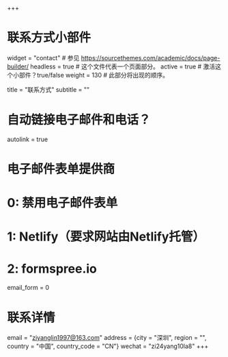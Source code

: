 +++
# 联系方式小部件
widget = "contact"  # 参见 https://sourcethemes.com/academic/docs/page-builder/
headless = true  # 这个文件代表一个页面部分。
active = true  # 激活这个小部件？true/false
weight = 130  # 此部分将出现的顺序。

title = "联系方式"
subtitle = ""

# 自动链接电子邮件和电话？
autolink = true

# 电子邮件表单提供商
#   0: 禁用电子邮件表单
#   1: Netlify（要求网站由Netlify托管）
#   2: formspree.io
email_form = 0

# 联系详情
email = "ziyanglin1997@163.com"
address = {city = "深圳", region = "", country = "中国", country_code = "CN"}
wechat = "zi24yang10la8"
+++

